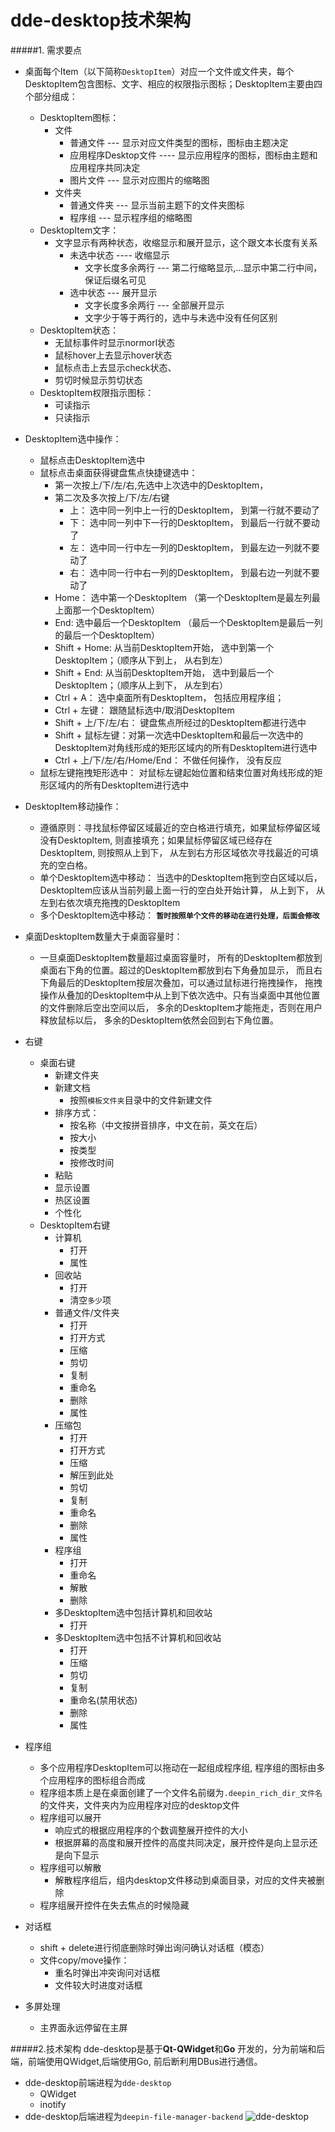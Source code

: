 dde-desktop技术架构
=================
#####1. 需求要点
+ 桌面每个Item（以下简称`DesktopItem`）对应一个文件或文件夹，每个DesktopItem包含图标、文字、相应的权限指示图标；DesktopItem主要由四个部分组成：
    + DesktopItem图标：
        + 文件
            + 普通文件 --- 显示对应文件类型的图标，图标由主题决定
            + 应用程序Desktop文件 ---- 显示应用程序的图标，图标由主题和应用程序共同决定
            + 图片文件 --- 显示对应图片的缩略图
        + 文件夹 
            + 普通文件夹 --- 显示当前主题下的文件夹图标
            + 程序组 --- 显示程序组的缩略图
    +  DesktopItem文字：
        + 文字显示有两种状态，收缩显示和展开显示，这个跟文本长度有关系
            + 未选中状态 ---- 收缩显示
                + 文字长度多余两行 --- 第二行缩略显示,...显示中第二行中间，保证后缀名可见
           + 选中状态 --- 展开显示
               +  文字长度多余两行 ---  全部展开显示
               +  文字少于等于两行的，选中与未选中没有任何区别
    +  DesktopItem状态：
          +  无鼠标事件时显示normorl状态 
          + 鼠标hover上去显示hover状态
          + 鼠标点击上去显示check状态、
          + 剪切时候显示剪切状态
    + DesktopItem权限指示图标：
        + 可读指示
        + 只读指示

+ DesktopItem选中操作：
    +  鼠标点击DesktopItem选中
    +  鼠标点击桌面获得键盘焦点快捷键选中： 
        + 第一次按上/下/左/右,先选中上次选中的DesktopItem，
        + 第二次及多次按上/下/左/右键
             + 上： 选中同一列中上一行的DesktopItem， 到第一行就不要动了
             + 下： 选中同一列中下一行的DesktopItem， 到最后一行就不要动了
             + 左： 选中同一行中左一列的DesktopItem， 到最左边一列就不要动了
             + 右： 选中同一行中右一列的DesktopItem， 到最右边一列就不要动了
        + Home： 选中第一个DesktopItem （第一个DesktopItem是最左列最上面那一个DesktopItem）
        + End:       选中最后一个DesktopItem （最后一个DesktopItem是最后一列的最后一个DesktopItem）
        + Shift + Home: 从当前DesktopItem开始， 选中到第一个DesktopItem；（顺序从下到上， 从右到左）
        + Shift + End: 从当前DesktopItem开始， 选中到最后一个DesktopItem；（顺序从上到下， 从左到右）
        + Ctrl + A： 选中桌面所有DesktopItem， 包括应用程序组；
        + Ctrl + 左键： 跟随鼠标选中/取消DesktopItem 
        + Shift + 上/下/左/右： 键盘焦点所经过的DesktopItem都进行选中
        + Shift + 鼠标左键：对第一次选中DesktopItem和最后一次选中的DesktopItem对角线形成的矩形区域内的所有DesktopItem进行选中
        + Ctrl + 上/下/左/右/Home/End： 不做任何操作， 没有反应
    + 鼠标左键拖拽矩形选中： 对鼠标左键起始位置和结束位置对角线形成的矩形区域内的所有DesktopItem进行选中

+  DesktopItem移动操作：
    + 遵循原则：寻找鼠标停留区域最近的空白格进行填充，如果鼠标停留区域没有DesktopItem, 则直接填充；如果鼠标停留区域已经存在DesktopItem,  则按照从上到下， 从左到右方形区域依次寻找最近的可填充的空白格。
    + 单个DesktopItem选中移动：
        当选中的DesktopItem拖到空白区域以后， DesktopItem应该从当前列最上面一行的空白处开始计算， 从上到下， 从左到右依次填充拖拽的DesktopItem
    + 多个DesktopItem选中移动：
        **`暂时按照单个文件的移动在进行处理，后面会修改`**

+  桌面DesktopItem数量大于桌面容量时：
        
    + 一旦桌面DesktopItem数量超过桌面容量时， 所有的DesktopItem都放到桌面右下角的位置。超过的DesktopItem都放到右下角叠加显示， 而且右下角最后的DesktopItem按层次叠加，可以通过鼠标进行拖拽操作， 拖拽操作从叠加的DesktopItem中从上到下依次选中。只有当桌面中其他位置的文件删除后空出空间以后， 多余的DesktopItem才能拖走，否则在用户释放鼠标以后， 多余的DesktopItem依然会回到右下角位置。

+ 右键
    + 桌面右键
        + 新建文件夹
        +  新建文档
            +   按照`模板文件夹`目录中的文件新建文件
        + 排序方式：
            + 按名称（中文按拼音排序，中文在前，英文在后）
            + 按大小
            + 按类型
            + 按修改时间
        + 粘贴
        + 显示设置
        + 热区设置
        + 个性化
    + DesktopItem右键
        + 计算机
            + 打开
            + 属性 
        + 回收站
            + 打开
            + 清空`多少`项
        + 普通文件/文件夹
            + 打开
            + 打开方式
            + 压缩
            + 剪切
            + 复制
            + 重命名
            + 删除
            + 属性 
       + 压缩包
            + 打开
            + 打开方式
            + 压缩
            + 解压到此处
            + 剪切
            + 复制
            + 重命名
            + 删除
            + 属性 
        + 程序组
            + 打开
            + 重命名
            + 解散
            + 删除
        + 多DesktopItem选中包括计算机和回收站
            + 打开
        +  多DesktopItem选中包括不计算机和回收站
            + 打开
            + 压缩
            + 剪切
            + 复制
            + 重命名(禁用状态)
            + 删除
            + 属性 
+ 程序组
    + 多个应用程序DesktopItem可以拖动在一起组成程序组, 程序组的图标由多个应用程序的图标组合而成
    + 程序组本质上是在桌面创建了一个文件名前缀为`.deepin_rich_dir_文件名`的文件夹，文件夹内为应用程序对应的desktop文件
    + 程序组可以展开
        + 响应式的根据应用程序的个数调整展开控件的大小
        + 根据屏幕的高度和展开控件的高度共同决定，展开控件是向上显示还是向下显示
    + 程序组可以解散
        + 解散程序组后，组内desktop文件移动到桌面目录，对应的文件夹被删除 
    + 程序组展开控件在失去焦点的时候隐藏

+ 对话框
    + shift + delete进行彻底删除时弹出询问确认对话框（模态）
    + 文件copy/move操作：
        + 重名时弹出冲突询问对话框
        + 文件较大时进度对话框
    
+  多屏处理
    + 主界面永远停留在主屏


#####2.技术架构
dde-desktop是基于**Qt-QWidget**和**Go** 开发的，分为前端和后端，前端使用QWidget,后端使用Go, 前后断利用DBus进行通信。
+ dde-desktop前端进程为`dde-desktop`
    + QWidget 
    + inotify
+ dde-desktop后端进程为`deepin-file-manager-backend`
![dde-desktop](./images/dde-desktop.png)
